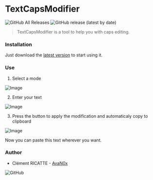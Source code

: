 # TextCapsModifier

![GitHub All Releases](https://img.shields.io/github/downloads/AvaN0x/textCapsModifier/total?style=for-the-badge)
![GitHub release (latest by date)](https://img.shields.io/github/v/release/AvaN0x/textCapsModifier?style=for-the-badge)

> TextCapsModifier is a tool to help you with caps editing.

### Installation

Just download the [latest version](https://github.com/AvaN0x/textCapsModifier/releases/latest) to start using it.

### Use

1. Select a mode
   
![Image](https://i.imgur.com/XPIIdM6.png)

2. Enter your text
   
![Image](https://i.imgur.com/O6XGJYq.png)

3. Press the button to apply the modification and automaticaly copy to clipboard
   
![Image](https://i.imgur.com/sOW72Pd.gif)

Now you can paste this text wherever you want.

### Author

* Clément RICATTE - [AvaN0x](https://github.com/AvaN0x)

![GitHub](https://img.shields.io/github/license/AvaN0x/textCapsModifier?style=for-the-badge)

